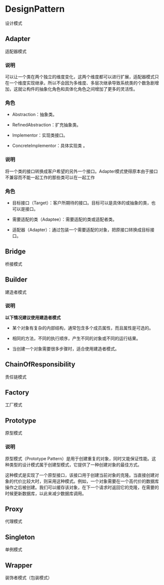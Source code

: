 # DesignPattern

设计模式

## Adapter

适配器模式

### 说明

可以让一个类在两个独立的维度变化，这两个维度都可以进行扩展，适配器模式只在一个维度实现继承，所以不会因为多维度、多层次继承导致系统类的个数急剧增加，这就让构件的抽象化角色和具体化角色之间增加了更多的灵活性。

### 角色

- Abstraction：抽象类。

- RefinedAbstraction：扩充抽象类。

- Implementor：实现类接口。

- ConcreteImplementor：具体实现类 。

### 说明

将一个类的接口转换成客户希望的另外一个接口。Adapter模式使得原本由于接口不兼容而不能一起工作的那些类可以在一起工作

### 角色

- 目标接口（Target）：客户所期待的接口。目标可以是具体的或抽象的类，也可以是接口。

- 需要适配的类（Adaptee）：需要适配的类或适配者类。

- 适配器（Adapter）：通过包装一个需要适配的对象，把原接口转换成目标接口。

## Bridge

桥接模式

## Builder

建造者模式

### 说明

**以下情况建议使用建造者模式**

- 某个对象有复杂的内部结构，通常包含多个成员属性，而且属性是可选的。

- 相同的方法，不同的执行顺序，产生不同的对象或不同的运行结果。

- 当创建一个对象需要很多步骤时，适合使用建造者模式。

## ChainOfResponsibility

责任链模式

## Factory

工厂模式

## Prototype

原型模式

### 说明

原型模式（Prototype Pattern）是用于创建重复的对象，同时又能保证性能。这种类型的设计模式属于创建型模式，它提供了一种创建对象的最佳方式。

这种模式是实现了一个原型接口，该接口用于创建当前对象的克隆。当直接创建对象的代价比较大时，则采用这种模式。例如，一个对象需要在一个高代价的数据库操作之后被创建。我们可以缓存该对象，在下一个请求时返回它的克隆，在需要的时候更新数据库，以此来减少数据库调用。

## Proxy

代理模式

## Singleton

单例模式

## Wrapper

装饰者模式（包装模式）

